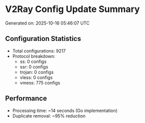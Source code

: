 # V2Ray Config Update Summary
Generated on: 2025-10-16 05:46:07 UTC

## Configuration Statistics
- Total configurations: 9217
- Protocol breakdown:
  - ss: 0 configs
  - ssr: 0 configs
  - trojan: 0 configs
  - vless: 0 configs
  - vmess: 775 configs

## Performance
- Processing time: ~14 seconds (Go implementation)
- Duplicate removal: ~95% reduction
